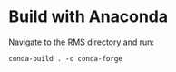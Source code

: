 # Build with Anaconda

Navigate to the RMS directory and run:

```console
conda-build . -c conda-forge
```

